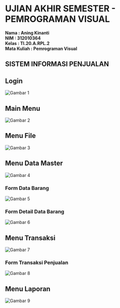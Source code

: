 # UJIAN AKHIR SEMESTER - PEMROGRAMAN VISUAL

**Nama          : Aning Kinanti** <br>
**NIM           : 312010364** <br>
**Kelas         : TI.20.A.RPL.2** <br>
**Mata Kuliah   : Pemrograman Visual** <br>

## SISTEM INFORMASI PENJUALAN

## Login
![Gambar 1](screenshot/login.PNG) <br>

## Main Menu
![Gambar 2](screenshot/mainmenu.PNG) <br>

## Menu File
![Gambar 3](screenshot/file.PNG) <br>

## Menu Data Master
![Gambar 4](screenshot/datamaster.PNG) <br>

### Form Data Barang
![Gambar 5](screenshot/databarang.PNG) <br>

### Form Detail Data Barang
![Gambar 6](screenshot/detailbarang.PNG) <br>

## Menu Transaksi
![Gambar 7](screenshot/transaksi.PNG) <br>

### Form Transaksi Penjualan
![Gambar 8](screenshot/datatransaksi.PNG) <br>

## Menu Laporan
![Gambar 9](screenshot/report.PNG) <br>